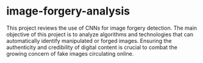 # image-forgery-analysis
This project reviews the use of CNNs for image forgery detection. The main objective of this project is to analyze algorithms and technologies that can automatically identify manipulated or forged images. Ensuring the authenticity and credibility of digital content is crucial to combat the growing concern of fake images circulating online.
